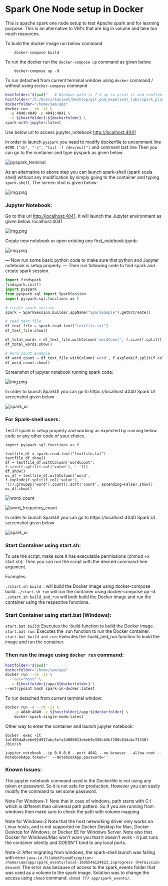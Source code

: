 # Spark One Node setup in Docker

This is apache spark one node setup to test Apache spark and for learning purpose. This is an alternative to VM's that 
are big in volume and take too much resources. 

To build the docker image run below command
```
    docker-compose build
```

To run the docker run the `docker-compose up` command as given below. 
```
    docker-compose up -d
```


To run detached from current terminal window using `docker` command / without using `docker-compose` command
```bash
hostfolder="$(pwd)"   # Windows path is f'd up so print it and confirm before proceeding
hostfolder="/C:/Users/Sanjeet/Desktop/git_pod_experient_labs/spark_playground/spark-single-node/app"
dockerfolder="/home/sam/app"
docker run --rm -it \
  -p 4040:4040 -p 4041:4041 \
  -v ${hostfolder}:${dockerfolder} \
spark-with-jupyter:latest
```

Use below url to access jupyter_notebook [http://localhost:4041](http://localhost:4041)


In order to launch `pyspark` you need to modify dockerfile to uncomment line `#CMD ["sh", "-c", "tail -f /dev/null"]` and comment last line
Then you can go to the container and type pyspark as given below

![pyspark_terminal](resources/terminal.png)

As an alternative to above step you can launch spark-shell (spark scala shell) without any modification by simply going 
to the container and typing `spark-shell`. The screen shot is given below:

![img.png](resources/spark-shell.png)


### Jupyter Notebook:
Go to this url [http://localhost:4041](http://localhost:4041). 
It will launch the Jupyter environment as given below. localhost:4041

![img.png](resources/jupyter_notebook.png)

Create new notebook or open existing one first_notebook.ipynb:

![img.png](resources/jupyter_new_file.png)



— Now run some basic python code to make sure that python and Jupyter notebook is setup properly.
— Then run following code to find spark and create spark session.

```python
import findspark
findspark.init()
import pyspark
from pyspark.sql import SparkSession
import pyspark.sql.functions as f

# create spark session
spark = SparkSession.builder.appName("SparkSample").getOrCreate()

# read text file
df_text_file = spark.read.text("textfile.txt")
df_text_file.show()

df_total_words = df_text_file.withColumn('wordCount', f.size(f.split(f.col('value'), ' ')))
df_total_words.show()

# Word count example
df_word_count = df_text_file.withColumn('word', f.explode(f.split(f.col('value'), ' '))).groupBy('word').count().sort('count', ascending=False)
df_word_count.show()
```

Screenshot of jupyter notebook running spark code:

![img.png](resources/jupyter_code.png)

In order to launch SparkUI you can go to https://localhost:4040
Spark UI screenshot given below


![spark_ui](resources/spark_ui.png)


### For Spark-shell users: 
Test if spark is setup properly and working as expected by running below code or any other code of your choice. 

```
import pyspark.sql.functions as f

textfile_df = spark.read.text("textfile.txt")
textfile_df.show()
df = textfile_df.withColumn('wordCount', f.size(f.split(f.col('value'), ' ')))
df.show()
wc_df = textfile_df.withColumn('word', f.explode(f.split(f.col('value'), ' '))).groupBy('word').count().sort('count', ascending=False).show()
wc_df.show()
```

![word_count](resources/word_count.png)


![word_frequency_count](resources/word_frequency_count.png)


In order to launch SparkUI you can go to https://localhost:4040
Spark UI screenshot given below

![spark_ui](resources/spark_ui.png)





### Start Container using start.sh:
To use the script, make sure it has executable permissions (chmod +x start.sh). Then you can run the script with the desired command-line argument.

Examples:

```./start.sh build ```: will build the Docker image using docker-compose build.
```./start.sh run``` will run the container using docker-compose up -d.
```./start.sh build_and_run``` will both build the Docker image and run the container using the respective functions.


### Start Container using start.bat (Windows):
```start.bat build```: Executes the :build function to build the Docker image.
```start.bat run```: Executes the :run function to run the Docker container.
```start.bat build_and_run```: Executes the :build_and_run function to build the image and run the container.




### Then run the image using `docker run` command:
```bash
hostfolder="$(pwd)"
dockerfolder="/home/sam/app"
docker run --rm -it \
  --net="host" \
  -v ${hostfolder}/app:${dockerfolder} \
--entrypoint bash spark-in-docker:latest
```

To run detached from current terminal window:
```bash
docker run -d --rm -it \
    -p 4040:4040 -v ${hostfolder}/app:${dockerfolder} \ 
    docker-spark-single-node:latest
```


Other way to enter the container and launch jupyter notebook:

```
docker  exec -it 1af493da8cebe92d917abc5efa34086013ebeb9e350cb5bf280c63dabc73330f /bin/sh
```

```
jupyter notebook --ip 0.0.0.0 --port 4041 --no-browser --allow-root --NotebookApp.token='' --NotebookApp.password=''
```

### Known Issues:
The jupyter notebook command used in the Dockerfile is not using any token or password.
So it is not safe for production, However you can easily modify the command to set some password. 


Note For Windows-1:
Note that in case of windows, path starts with C:/ which is different than universal path pattern. 
So if you are running from windows then make sure to check the path with volume mapping. 

Note for Windows-2
Note that the host networking driver only works on Linux hosts, and is not supported on Docker Desktop for Mac,
Docker Desktop for Windows, or Docker EE for Windows Server.
Note also that Docker for Windows/Mac won't warn you that it doesn't work - it just runs the container silently 
and DOESN'T bind to any local ports.

Note-3: 
After migrating from windows, the spark-shell launch was failing with error `java.io.FileNotFoundException: /home/sam/app/spark_events/local-1695546124823.inprogress (Permission denied)`
The error was because of access to the spark_events folder that was used as a volume to the spark image.
Solution was to change the access using `chmod` command. `chmod 777 app/spark_events/`.


